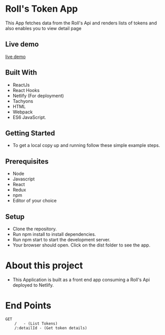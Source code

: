# Roll's Token App

This App fetches data from the Roll's Api and renders lists of tokens and also enables you to view  detail page

## Live demo

[live demo](https://jovial-blackwell-81bc1b.netlify.app)



## Built With

 - ReactJs
 -	React Hooks
 -	Netlify (For deployment)
 -	Tachyons
 -	HTML
 -	Webpack
 -	ES6 JavaScript.


## Getting Started 

- To get a local copy up and running follow these simple example steps.

## Prerequisites

 - Node
 - Javascript
 - React
 - Redux
 - npm
 - Editor of your choice
		

## Setup

- Clone the repository.
-	Run npm install to install dependencies.
-	Run npm start to start the development server.
-	Your browser should open. Click on the dist folder to see the app.

# About this project

 - This Application is built as a front end app consuming a Roll's Api deployed to Netlify.

# End Points



	GET
		/	- (List Tokens)
		/:detailId - (Get token details)



